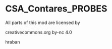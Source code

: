 # CSA_Contares_PROBES

All parts of this mod are licensed by

creativecommons.org by-nc 4.0

hraban
